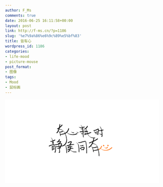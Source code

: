```yaml
---
author: F_Ms
comments: true
date: 2016-06-25 16:11:58+00:00
layout: post
link: http://f-ms.cn/?p=1186
slug: '%e7%9a%86%e6%9c%89%e5%bf%83'
title: 皆有心
wordpress_id: 1186
categories:
- life-mood
- picture-mouse
post_format:
- 图像
tags:
- Mood
- 鼠标画
---
```


![20160625_有心耗时，静候耗时同有心](/img/post/wp/2016/06/20160625_有心耗时，静候耗时同有心.png)
